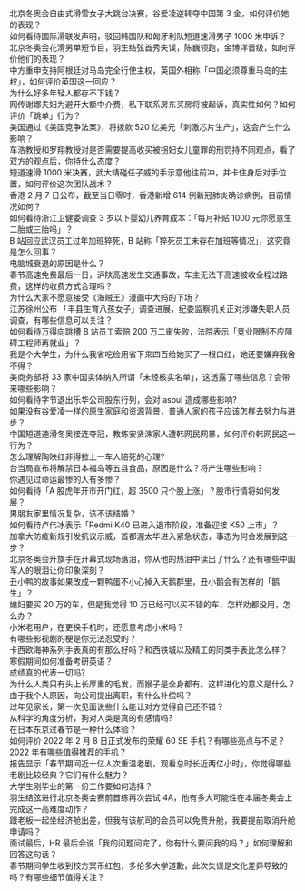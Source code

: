 北京冬奥会自由式滑雪女子大跳台决赛，谷爱凌逆转夺中国第 3 金，如何评价她的表现？  
如何看待国际滑联发声明，驳回韩国队和匈牙利队短道速滑男子 1000 米申诉？  
北京冬奥会花滑男单短节目，羽生结弦首秀失误，陈巍领跑，金博洋晋级，如何评价他们的表现？  
中方重申支持阿根廷对马岛完全行使主权，英国外相称「中国必须尊重马岛的主权」，如何评价英国这一回应？  
为什么好多年轻人都存不下钱？  
网传谢娜夫妇为避开大额中介费，私下联系房东买房将被起诉，真实性如何？如何评价「跳单」行为？  
美国通过《美国竞争法案》，将拨款 520 亿美元「刺激芯片生产」，这会产生什么影响？  
车浩教授和罗翔教授对是否需要提高收买被拐妇女儿童罪的刑罚持不同观点，看了双方的观点后，你持什么态度？  
短道速滑 1000 米决赛，武大靖碰任子威的手示意他往前冲，并卡住身后对手位置，如何评价这次团队战术？  
香港 2 月 7 日公布，截至当日零时，香港新增 614 例新冠肺炎确诊病例，目前情况如何？  
如何看待浙江卫健委调查 3 岁以下婴幼儿养育成本：「每月补贴 1000 元你愿意生二胎或三胎吗」？  
B 站回应武汉员工过年加班猝死，B 站称「猝死员工未存在加班等情况」，这究竟是怎么回事？  
电脑城衰退的原因是什么？  
春节高速免费最后一日，沪陕高速发生交通事故，车主无法下高速被收全程过路费，这样的收费方式合理吗？  
为什么大家不愿意接受《海贼王》漫画中大妈的下场？  
江苏徐州公布 「丰县生育八孩女子」调查进展，纪委监察机关正对涉嫌失职人员调查，有哪些信息可以关注？  
如何看待万得向跳槽 B 站员工索赔 200 万二审失败，法院表示「竞业限制不应阻碍工程师再就业」？  
我是个大学生，为什么我省吃俭用省下来四百给她买了一根口红，她还要嫌弃我舍不得？  
美商务部将 33 家中国实体纳入所谓「未经核实名单」，这透露了哪些信息？会带来哪些影响？  
如何看待字节退出乐华公司股东行列，会对 asoul 造成哪些影响?  
如果没有谷爱凌一样的原生家庭和资源背景，普通人家的孩子应该怎样去努力与进步？  
中国短道速滑冬奥接连夺冠，教练安贤洙家人遭韩网民网暴，如何评价韩网民这一行为？  
怎么理解陶映红非得拉上一车人陪死的心理?  
台当局宣布将解禁日本福岛等五县食品，原因是什么？将产生哪些影响？  
你遇见过命运最惨的人有多惨？  
如何看待「A 股虎年开市开门红，超 3500 只个股上涨」？股市行情将如何发展？  
男朋友家里情况复杂，该不该结婚？  
如何看待卢伟冰表示「Redmi K40 已进入退市阶段，准备迎接 K50 上市」？  
加拿大防疫新规引发抗议示威，首都渥太华进入紧急状态，事态为何会发展到这一步？  
北京冬奥会升旗手在开幕式现场落泪，你从他的热泪中读出了什么？还有哪些中国军人的眼泪让你印象深刻？  
丑小鸭的故事如果改成一颗鸭蛋不小心掉入天鹅群里，丑小鹅会有怎样的「鹅生」？  
媳妇要买 20 万的车，但是我觉得 10 万已经可以买不错的车，怎样劝都没用，怎么办？  
小米老用户，在更换手机时，还愿意考虑小米吗？  
有哪些影视剧的梗是你无法忍受的？  
卡西欧海神系列手表真的有那么好吗？和西铁城以及精工的同类手表比怎么样？  
寒假期间如何准备考研英语？  
成绩真的代表一切吗?  
为什么人类只有头上长厚重的毛发，而猴子是全身都有。这样进化的意义是什么？  
由于我个人原因，向公司提出离职，有什么补偿吗？  
过年见家长，第一次见面说些什么能让对方觉得自己还不错？  
从科学的角度分析，狗对人类是真的有感情吗?  
在日本东京过春节是一种什么体验？  
如何评价 2022 年 2 月 8 日正式发布的荣耀 60 SE 手机？有哪些亮点与不足？  
2022 年有哪些值得推荐的手机？  
报告显示「春节期间近十亿人次重温老剧，观看总时长近两亿小时」，你觉得哪些老剧比较经典？它们有什么魅力？  
大学生刚毕业的第一份工作要如何选择？  
羽生结弦进行北京冬奥会赛前首练再次尝试 4A，他有多大可能性在本届冬奥会上完成这一高难度动作？  
跟老板一起坐经济舱出差，但我有该航司的会员可以免费升舱，我要提前取消升舱申请吗？  
面试最后，HR 最后会说「我的问题问完了，你有什么要问我的吗？」如何理解和回答这句话？  
春节期间学生收到校方冥币红包，多伦多大学道歉，此次失误是文化差异导致的吗？有哪些细节值得关注？  
